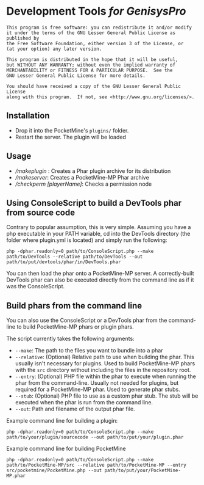 # Development Tools <em>for GenisysPro</em>

	This program is free software: you can redistribute it and/or modify
	it under the terms of the GNU Lesser General Public License as published by
	the Free Software Foundation, either version 3 of the License, or
	(at your option) any later version.

	This program is distributed in the hope that it will be useful,
	but WITHOUT ANY WARRANTY; without even the implied warranty of
	MERCHANTABILITY or FITNESS FOR A PARTICULAR PURPOSE.  See the
	GNU Lesser General Public License for more details.

	You should have received a copy of the GNU Lesser General Public License
	along with this program.  If not, see <http://www.gnu.org/licenses/>.


## Installation
- Drop it into the PocketMine's `plugins/` folder.
- Restart the server. The plugin will be loaded

## Usage
* _/makeplugin <pluginName>_: Creates a Phar plugin archive for its distribution
* _/makeserver_: Creates a PocketMine-MP Phar archive
* _/checkperm <node> [playerName]_: Checks a permission node

## Using ConsoleScript to build a DevTools phar from source code
Contrary to popular assumption, this is very simple. Assuming you have a php executable in your PATH variable, cd into the DevTools directory (the folder where plugin.yml is located) and simply run the following:
```
php -dphar.readonly=0 path/to/ConsoleScript.php --make path/to/DevTools --relative path/to/DevTools --out path/to/put/devtools/phar/in/DevTools.phar
```
You can then load the phar onto a PocketMine-MP server. A correctly-built DevTools phar can also be executed directly from the command line as if it was the ConsoleScript.

## Build phars from the command line
You can also use the ConsoleScript or a DevTools phar from the command-line to build PocketMine-MP phars or plugin phars.

The script currently takes the following arguments:
- `--make`: The path to the files you want to bundle into a phar
- `--relative`: (Optional) Relative path to use when building the phar. This usually isn't necessary for plugins. Used to build PocketMine-MP phars with the `src` directory without including the files in the repository root.
- `--entry`: (Optional) PHP file within the phar to execute when running the phar from the command-line. Usually not needed for plugins, but required for a PocketMine-MP phar. Used to generate phar stubs.
- `--stub`: (Optional) PHP file to use as a custom phar stub. The stub will be executed when the phar is run from the command line. 
- `--out`: Path and filename of the output phar file.

Example command line for building a plugin:
```
php -dphar.readonly=0 path/to/ConsoleScript.php --make path/to/your/plugin/sourcecode --out path/to/put/your/plugin.phar
```

Example command line for building PocketMine
```
php -dphar.readonly=0 path/to/ConsoleScript.php --make path/to/PocketMine-MP/src --relative path/to/PocketMine-MP --entry src/pocketmine/PocketMine.php --out path/to/put/your/PocketMine-MP.phar
```
